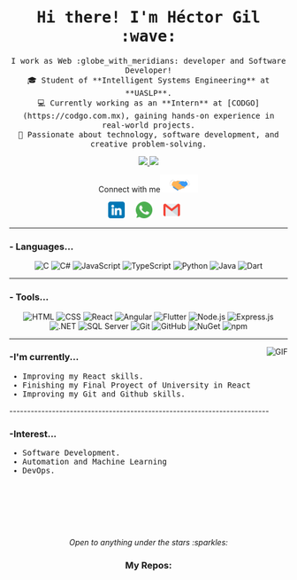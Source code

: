 <h1 align="center">
  <samp>
     Hi there! I'm Héctor Gil :wave:
  </samp>
</h1>

<p align="center">
  <samp>
    I work as Web :globe_with_meridians: developer and Software Developer!<br>
    🎓 Student of **Intelligent Systems Engineering** at **UASLP**.  <br>
    💻 Currently working as an **Intern** at [CODGO](https://codgo.com.mx), gaining hands-on experience in real-world projects.  <br>
    🚀 Passionate about technology, software development, and creative problem-solving. <br>
  </samp>
</p>



<p align="center">
  <a href="https://github.com/anuraghazra/github-readme-stats">
    <img src="https://github-readme-stats.vercel.app/api?username=HctrGZ&show_icons=true&title_color=fff&icon_color=79ff97&text_color=9f9f9f&bg_color=151515" />
  </a>
  
  <a href="https://github.com/anuraghazra/github-readme-stats">
    <img src="https://github-readme-stats.vercel.app/api/top-langs/?username=HctrGZ&theme=radical" />
  </a>
</p>

<p align="center"> 
  Connect with me<img src="https://github.com/SatYu26/SatYu26/blob/master/Assets/Handshake.gif" height="32px">
</p>

<p align="center">
  <a href="https://www.linkedin.com/in/héctor-gil-95653a328"><img src="https://github.com/HctrGZ/HctrGZ/blob/main/icons/linkedin.png" width="30px" alt="LinkedIn"></a> &nbsp; &nbsp;
  <a href="https://api.whatsapp.com/send?phone=+444519544"><img src="https://github.com/HctrGZ/HctrGZ/blob/main/icons/whatsapp.png" width="30px" alt="Whatsapp"></a> &nbsp; &nbsp;
  <a href="hectorgil2003.hg@gmail.com"><img src="https://github.com/HctrGZ/HctrGZ/blob/main/icons/gmail.png" width="30px" alt="Gmail"></a> &nbsp; &nbsp;
</p>


---

### - Languages...

<p align="center">


<img alt="C" src="https://img.shields.io/badge/C-%2300599C.svg?&style=for-the-badge&logo=c&logoColor=white"/>
<img alt="C#" src="https://img.shields.io/badge/C%23-%238A2BE2.svg?&style=for-the-badge&logo=c-sharp&logoColor=white"/>
<img alt="JavaScript" src="https://img.shields.io/badge/JavaScript-%23F7DF1E.svg?&style=for-the-badge&logo=javascript&logoColor=black"/>
<img alt="TypeScript" src="https://img.shields.io/badge/TypeScript-%23007ACC.svg?&style=for-the-badge&logo=typescript&logoColor=white"/>
<img alt="Python" src="https://img.shields.io/badge/Python-%2314354C.svg?&style=for-the-badge&logo=python&logoColor=white"/>
<img alt="Java" src="https://img.shields.io/badge/Java-%23ED8B00.svg?&style=for-the-badge&logo=openjdk&logoColor=white"/>
<img alt="Dart" src="https://img.shields.io/badge/Dart-%230175C2.svg?&style=for-the-badge&logo=dart&logoColor=white"/>


---

</p>

### - Tools...

<p align="center">

<img alt="HTML" src="https://img.shields.io/badge/HTML5-%23E34F26.svg?&style=for-the-badge&logo=html5&logoColor=white"/>
<img alt="CSS" src="https://img.shields.io/badge/CSS-%231572B6.svg?&style=for-the-badge&logo=css&logoColor=white"/>
<img alt="React" src="https://img.shields.io/badge/React-%2320232a.svg?&style=for-the-badge&logo=react&logoColor=%2361DAFB"/>
<img alt="Angular" src="https://img.shields.io/badge/Angular-%23DD0031.svg?&style=for-the-badge&logo=angular&logoColor=white"/>
<img alt="Flutter" src="https://img.shields.io/badge/Flutter-%2302569B.svg?&style=for-the-badge&logo=flutter&logoColor=white"/>
<img alt="Node.js" src="https://img.shields.io/badge/Node.js-%23339933.svg?&style=for-the-badge&logo=node.js&logoColor=white"/>
<img alt="Express.js" src="https://img.shields.io/badge/Express.js-%23404d59.svg?&style=for-the-badge&logo=express&logoColor=white"/>
<img alt=".NET" src="https://img.shields.io/badge/.NET-%231178B9.svg?&style=for-the-badge&logo=.net&logoColor=white"/>
<img alt="SQL Server" src="https://img.shields.io/badge/SQL%20Server-%238C0000.svg?&style=for-the-badge&logo=SQL&logoColor=white"/>
<img alt="Git" src="https://img.shields.io/badge/Git-%23F05032.svg?&style=for-the-badge&logo=git&logoColor=white"/>
<img alt="GitHub" src="https://img.shields.io/badge/GitHub-%23181717.svg?&style=for-the-badge&logo=github&logoColor=white"/>
<img alt="NuGet" src="https://img.shields.io/badge/NuGet-%230A0A0A.svg?&style=for-the-badge&logo=nuget&logoColor=white"/>
<img alt="npm" src="https://img.shields.io/badge/npm-%23CB3837.svg?&style=for-the-badge&logo=npm&logoColor=white"/>

---

</p>

<img align="right" alt="GIF" src="https://i.pinimg.com/originals/e4/26/70/e426702edf874b181aced1e2fa5c6cde.gif" />

### -I'm currently...

<samp>

- Improving my React skills.
- Finishing my Final Proyect of University in React
- Improving my Git and Github skills.
</samp>
-------------------------------------------------------------------------

### -Interest...
<samp>

- Software Development.
- Automation and Machine Learning
- DevOps.
</samp>

</details>
<br><br><br><br><br>

<p align="center">
  <i> Open to anything under the stars :sparkles: </i>
</p>

<h3 align="center">My Repos: </h3>

